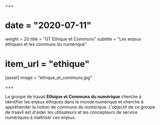 +++
# date = "2020-07-11"
weight = 20
title = "GT Ethique et Communs" 
subtitle = "Les enjeux éthiques et les communs du numérique"

# item_url = "ethique"

[asset]
 image = "ethique_et_communs.jpg"

+++

Le groupe de travail **Ethique et Communs du numérique** cherche à identifier les enjeux éthiques dans le monde numérique et cherche à appréhender la notion de communs du numérique. L'objectif de ce groupe de traavil est d'aider les utilisateurs et les concepteurs de service numériques à maîtriser ces enjeux.

